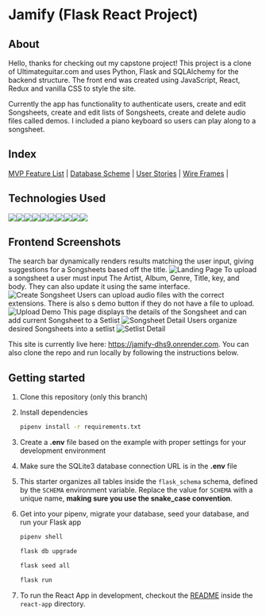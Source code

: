 # Jamify (Flask React Project)

## About

Hello, thanks for checking out my capstone project! This project is a clone of Ultimateguitar.com and uses Python, Flask and SQLAlchemy for the backend structure. The front end was created using JavaScript, React, Redux and vanilla CSS to style the site.

Currently the app has functionality to authenticate users, create and edit Songsheets, create and edit lists of Songsheets, create and delete audio files called demos. I included a piano keyboard so users can play along to a songsheet.

## Index

[MVP Feature List](https://github.com/michael-carvajal/jamify/wiki/Feature-List) |
[Database Scheme](https://github.com/michael-carvajal/jamify/wiki/Database-Schema) |
[User Stories](https://github.com/michael-carvajal/jamify/wiki/User-Stories) |
[Wire Frames](https://github.com/michael-carvajal/jamify/wiki/Wireframes) |

## Technologies Used

<img src="https://img.shields.io/badge/JavaScript-323330?style=for-the-badge&logo=javascript&logoColor=F7DF1E" /><img src="https://img.shields.io/badge/Node.js-339933?style=for-the-badge&logo=nodedotjs&logoColor=white" /><img src="https://img.shields.io/badge/PostgreSQL-316192?style=for-the-badge&logo=postgresql&logoColor=white" /><img src="https://img.shields.io/badge/HTML5-E34F26?style=for-the-badge&logo=html5&logoColor=white" /><img src="https://img.shields.io/badge/CSS3-1572B6?style=for-the-badge&logo=css3&logoColor=white" /><img src="https://img.shields.io/badge/React-20232A?style=for-the-badge&logo=react&logoColor=61DAFB" /><img src="https://img.shields.io/badge/Redux-593D88?style=for-the-badge&logo=redux&logoColor=white" /><img src="https://img.shields.io/badge/GitHub-100000?style=for-the-badge&logo=github&logoColor=white" /><img src='https://img.shields.io/badge/python-3670A0?style=for-the-badge&logo=python&logoColor=ffdd54'/><img src='https://img.shields.io/badge/AWS-%23FF9900.svg?style=for-the-badge&logo=amazon-aws&logoColor=white'/>



## Frontend Screenshots

The search bar dynamically renders results matching the user input, giving suggestions for a Songsheets based off the title.
![Landing Page](https://i.imgur.com/GVtcJI2.png)
To upload a songsheet a user must input The Artist, Album, Genre, Title, key, and body. They can also update it using the same interface.
![Create Songsheet](https://i.imgur.com/h1kCy17.png)
Users can upload audio files with the correct extensions. There is also s demo button if they do not have a file to upload.
![Upload Demo](https://i.imgur.com/yigxfGX.png)
This page displays the details of the Songsheet and can add current Songsheet to a Setlist
![Songsheet Detail](https://i.imgur.com/Orp5sSc.png)
Users organize desired Songsheets into a setlist
![Setlist Detail](https://i.imgur.com/PS3qwh6.png)

This site is currently live here: https://jamify-dhs9.onrender.com. You can also clone the repo and run locally by following the instructions below.

## Getting started
1. Clone this repository (only this branch)

2. Install dependencies

      ```bash
      pipenv install -r requirements.txt
      ```

3. Create a **.env** file based on the example with proper settings for your
   development environment

4. Make sure the SQLite3 database connection URL is in the **.env** file

5. This starter organizes all tables inside the `flask_schema` schema, defined
   by the `SCHEMA` environment variable.  Replace the value for
   `SCHEMA` with a unique name, **making sure you use the snake_case
   convention**.

6. Get into your pipenv, migrate your database, seed your database, and run your Flask app

   ```bash
   pipenv shell
   ```

   ```bash
   flask db upgrade
   ```

   ```bash
   flask seed all
   ```

   ```bash
   flask run
   ```

7. To run the React App in development, checkout the [README](./react-app/README.md) inside the `react-app` directory.
